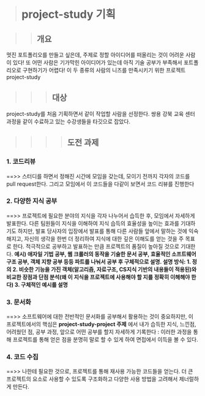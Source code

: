 ># project-study 기획

>>## 개요
멋진 포트폴리오를 만들고 싶은데, 주제로 정할 아이디어를 떠올리는 것이 어려운 사람이 있다! 또 어떤 사람은 기가막힌 아이디어가 있는데 아직 기술 공부가 부족해서 포트폴리오로 구현하기가 어렵다! 이 두 종류의 사람의 니즈를 만족시키기 위한 프로젝트 project-study

>>>## 대상
project-study를 처음 기획하면서 같이 작업할 사람을 선정한다. 쌍용 강북 교육 센터 과정을 같이 수료하고 있는 수강생들을 타깃으로 잡았다.

>>>>## 도전 과제
### 1. 코드리뷰
==>> 스터디를 하면서 정해진 시간에 모임을 갖는데, 모이기 전까지 각자의 코드를 pull request한다. 그리고 모임에서 이 코드들을 다같이 보면서 코드 리뷰를 진행한다

### 2. 다양한 지식 공부
==>> 프로젝트에 필요한 분야의 지식을 각자 나누어서 습득한 후, 모임에서 자세하게 발표한다. 다른 팀원들이 지식을 이해하여 지식 습득의 효율성을 높이는 효과를 기대하기도 하지만, 발표 당사자의 입장에서 발표를 통해 다른 사람들 앞에서 말하는 것에 익숙해지고, 자신의 생각을 한번 더 정리하여 지식에 대한 깊은 이해도를 얻는 것을 주 목표로 한다. 적극적으로 공부하고 발표하는 만큼 프로젝트의 품질이 높아질 것으로 기대한다. 
**예시) 애자일 기법 공부, 웹 크롤러의 동작을 기술한 문서 공부, 효율적인 소프트웨어 구조 공부, 객체 지향 공부 등등 파트를 나눠서 공부 후 구체적으로 설명. 설명 방식: 1. 정의 2. 비슷한 기능을 가진 객체(알고리즘, 자료구조, CS지식 기반의 내용들이 적용된)와 비교한 장점과 단점 분석(왜 이 지식을 프로젝트에 사용해야 할 지를 정확히 이해해야 한다) 3. 구체적인 예시를 설명**

### 3. 문서화
==>> 소프트웨어에 대한 전반적인 문서화를 공부해서 활용하는 것이 중요하지만, 이 프로젝트에서의 핵심은 **project-study-project 주제** 에서 내가 습득한 지식, 느낀점, 어려웠던 점, 공부 과정, 앞으로 어떤 공부를 할지 자세하게 기록한다 : 이러한 과정을 통해 프로젝트를 통해 얻은 점을 분명히 말로 할 수 있게 하여 면접에서 이득을 볼 수 있다.

### 4. 코드 수집
==>> 나한테 필요한 것으로, 프로젝트를 통해 재사용 가능한 코드들을 얻는다. 더 큰 프로젝트의 요소로 사용할 수 있도록 구조화하고 다양한 사용 방법을 고려해서 제너럴하게 만든다.
